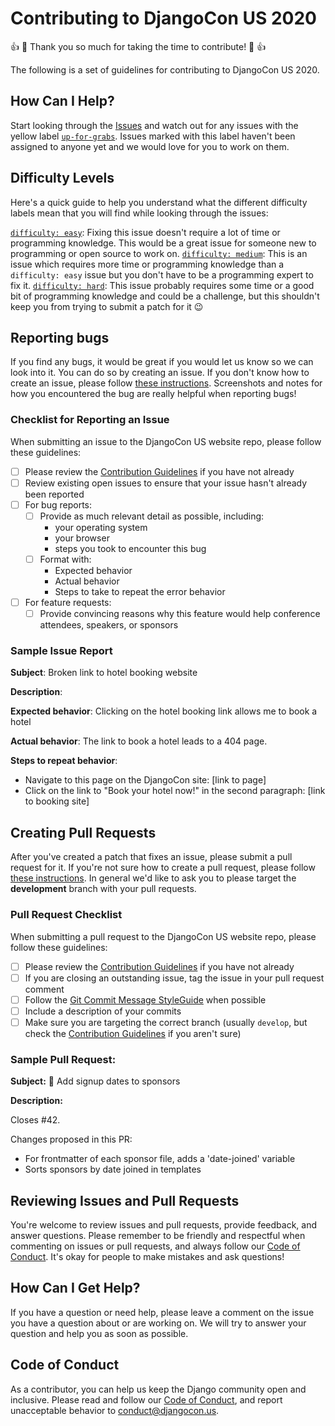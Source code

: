 # Contributing to DjangoCon US 2020

:thumbsup: :tada: Thank you so much for taking the time to contribute! :tada: :thumbsup:

The following is a set of guidelines for contributing to DjangoCon US 2020.


## How Can I Help?

Start looking through the [Issues](https://github.com/djangocon/2020.djangocon.us/issues) and watch out for any issues with the yellow label [`up-for-grabs`](https://github.com/djangocon/2020.djangocon.us/labels/up-for-grabs). Issues marked with this label haven't been assigned to anyone yet and we would love for you to work on them.


## Difficulty Levels

Here's a quick guide to help you understand what the different difficulty labels mean that you will find while looking through the issues:

[`difficulty: easy`](https://github.com/djangocon/2020.djangocon.us/labels/difficulty%3A%20easy): Fixing this issue doesn't require a lot of time or programming knowledge. This would be a great issue for someone new to programming or open source to work on.
[`difficulty: medium`](https://github.com/djangocon/2020.djangocon.us/labels/difficulty%3A%20medium): This is an issue which requires more time or programming knowledge than a `difficulty: easy` issue but you don't have to be a programming expert to fix it.
[`difficulty: hard`](https://github.com/djangocon/2020.djangocon.us/labels/difficulty%3A%20hard): This issue probably requires some time or a good bit of programming knowledge and could be a challenge, but this shouldn't keep you from trying to submit a patch for it :wink:

## Reporting bugs

If you find any bugs, it would be great if you would let us know so we can look into it. You can do so by creating an issue. If you don't know how to create an issue, please follow [these instructions](https://help.github.com/articles/creating-an-issue/). Screenshots and notes for how you encountered the bug are really helpful when reporting bugs!

### Checklist for Reporting an Issue

When submitting an issue to the DjangoCon US website repo, please follow these guidelines:

- [ ] Please review the [Contribution Guidelines](CONTRIBUTING.md) if you have not already
- [ ] Review existing open issues to ensure that your issue hasn't already been reported
- [ ] For bug reports:
  - [ ] Provide as much relevant detail as possible, including:
    - your operating system
    - your browser
    - steps you took to encounter this bug
  - [ ] Format with:
    - Expected behavior
    - Actual behavior
    - Steps to take to repeat the error behavior
- [ ] For feature requests:
  - [ ] Provide convincing reasons why this feature would help conference attendees, speakers, or sponsors

### Sample Issue Report

**Subject**: Broken link to hotel booking website

**Description**:

**Expected behavior**: Clicking on the hotel booking link allows me to book a hotel

**Actual behavior**: The link to book a hotel leads to a 404 page.

**Steps to repeat behavior**:
- Navigate to this page on the DjangoCon site: [link to page]
- Click on the link to "Book your hotel now!" in the second paragraph: [link to booking site]


## Creating Pull Requests

After you've created a patch that fixes an issue, please submit a pull request for it. If you're not sure how to create a pull request, please follow [these instructions](https://help.github.com/articles/creating-a-pull-request/). In general we'd like to ask you to please target the **development** branch with your pull requests.

### Pull Request Checklist

When submitting a pull request to the DjangoCon US website repo, please follow these guidelines:

- [ ] Please review the [Contribution Guidelines](CONTRIBUTING.md) if you have not already
- [ ] If you are closing an outstanding issue, tag the issue in your pull request comment
- [ ] Follow the [Git Commit Message StyleGuide](https://github.com/slashsBin/styleguide-git-commit-message) when possible
- [ ] Include a description of your commits
- [ ] Make sure you are targeting the correct branch (usually `develop`, but check the [Contribution Guidelines](CONTRIBUTING.md) if you aren't sure)

### Sample Pull Request:

**Subject:** :hammer: Add signup dates to sponsors

**Description:**

Closes #42.

Changes proposed in this PR:
- For frontmatter of each sponsor file, adds a 'date-joined' variable
- Sorts sponsors by date joined in templates


## Reviewing Issues and Pull Requests

You're welcome to review issues and pull requests, provide feedback, and answer questions. Please remember to be friendly and respectful when commenting on issues or pull requests, and always follow our [Code of Conduct](https://www.djangoproject.com/conduct/). It's okay for people to make mistakes and ask questions!


## How Can I Get Help?

If you have a question or need help, please leave a comment on the issue you have a question about or are working on. We will try to answer your question and help you as soon as possible.


## Code of Conduct

As a contributor, you can help us keep the Django community open and inclusive. Please read and follow our [Code of Conduct](https://www.djangoproject.com/conduct/), and report unacceptable behavior to <a href="mailto:conduct@djangocon.us">conduct@djangocon.us</a>.
